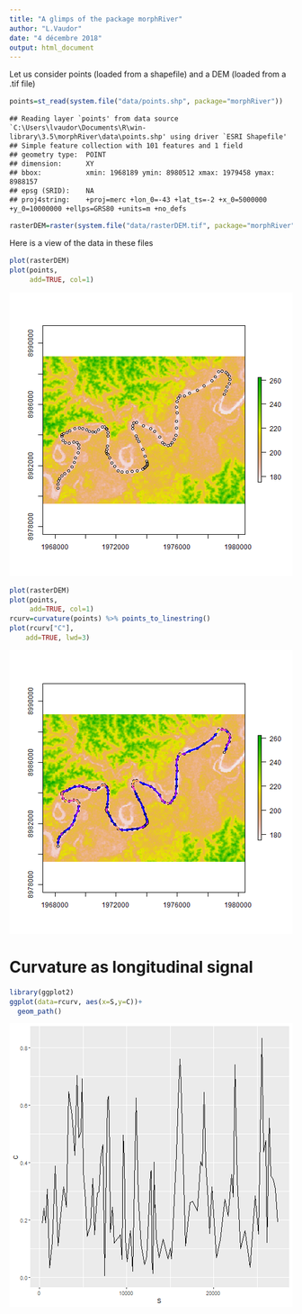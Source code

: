 ```yaml
---
title: "A glimps of the package morphRiver"
author: "L.Vaudor"
date: "4 décembre 2018"
output: html_document
---
```




Let us consider points (loaded from a shapefile) and a DEM (loaded from a .tif file)


```r
points=st_read(system.file("data/points.shp", package="morphRiver"))
```

```
## Reading layer `points' from data source `C:\Users\lvaudor\Documents\R\win-library\3.5\morphRiver\data\points.shp' using driver `ESRI Shapefile'
## Simple feature collection with 101 features and 1 field
## geometry type:  POINT
## dimension:      XY
## bbox:           xmin: 1968189 ymin: 8980512 xmax: 1979458 ymax: 8988157
## epsg (SRID):    NA
## proj4string:    +proj=merc +lon_0=-43 +lat_ts=-2 +x_0=5000000 +y_0=10000000 +ellps=GRS80 +units=m +no_defs
```

```r
rasterDEM=raster(system.file("data/rasterDEM.tif", package="morphRiver"))
```

Here is a view of the data in these files


```r
plot(rasterDEM)
plot(points,
     add=TRUE, col=1)
```

![plot of chunk unnamed-chunk-2](figure/unnamed-chunk-2-1.png)


```r
plot(rasterDEM)
plot(points,
     add=TRUE, col=1)
rcurv=curvature(points) %>% points_to_linestring()
plot(rcurv["C"],
    add=TRUE, lwd=3)
```

![plot of chunk unnamed-chunk-3](figure/unnamed-chunk-3-1.png)


# Curvature as longitudinal signal


```r
library(ggplot2)
ggplot(data=rcurv, aes(x=S,y=C))+
  geom_path()
```

![plot of chunk unnamed-chunk-4](figure/unnamed-chunk-4-1.png)

